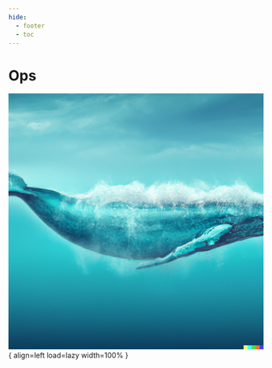 ```yaml
---
hide:
  - footer
  - toc
---
```


# Ops

![Whale 004](../assets/images/whale/004.png){ align=left load=lazy width=100% }
